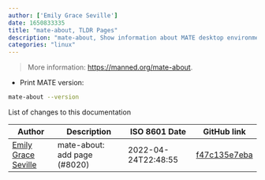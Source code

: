```yaml
---
author: ['Emily Grace Seville']
date: 1650833335
title: "mate-about, TLDR Pages"
description: "mate-about, Show information about MATE desktop environment."
categories: "linux"
---
```

> More information: <https://manned.org/mate-about>.

- Print MATE version:

```bash
mate-about --version
```
List of changes to this documentation


Author | Description | ISO 8601 Date | GitHub link
------|-----|-----|-----
[Emily Grace Seville](mailto:emilyseville7cf@gmail.com) | mate-about: add page (#8020) | 2022-04-24T22:48:55 | [f47c135e7eba](https://github.com/tldr-pages/tldr/commit/f47c135e7eba3dbceb521cf31c1ee3e16909db4e)

